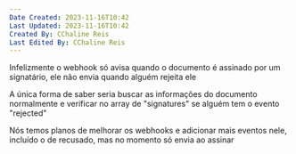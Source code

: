 ```yaml
---
Date Created: 2023-11-16T10:42
Last Updated: 2023-11-16T10:42
Created By: CChaline Reis
Last Edited By: CChaline Reis
---
```

Infelizmente o webhook só avisa quando o documento é assinado por um signatário, ele não envia quando alguém rejeita ele

  

A única forma de saber seria buscar as informações do documento normalmente e verificar no array de "signatures" se alguém tem o evento "rejected"

  

Nós temos planos de melhorar os webhooks e adicionar mais eventos nele, incluído o de recusado, mas no momento só envia ao assinar